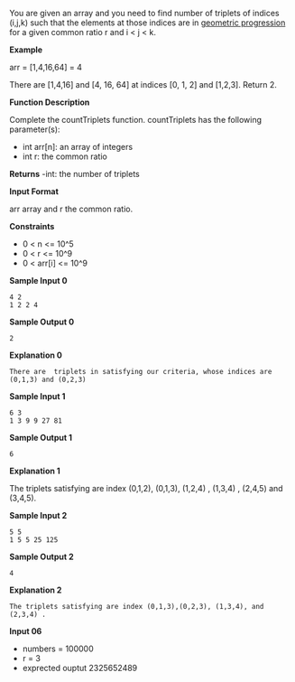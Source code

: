 You are given an array and you need to find number of triplets of indices (i,j,k) such that the elements at those indices are in [geometric progression](https://en.wikipedia.org/wiki/Geometric_progression) for a given common ratio r and i < j < k.

**Example**
 
arr = [1,4,16,64] = 4

There are [1,4,16] and [4, 16, 64] at indices [0, 1, 2] and [1,2,3]. Return 2.

**Function Description**

Complete the countTriplets function.
countTriplets has the following parameter(s):
- int arr[n]: an array of integers
- int r: the common ratio

**Returns**
-int: the number of triplets

**Input Format**

arr array and r the common ratio. 

**Constraints**
- 0 < n <= 10^5
- 0 < r <= 10^9
- 0 < arr[i] <= 10^9  

**Sample Input 0**
```
4 2
1 2 2 4
```
**Sample Output 0**
```
2
```
**Explanation 0**
```
There are  triplets in satisfying our criteria, whose indices are (0,1,3) and (0,2,3) 
```
**Sample Input 1**
```
6 3
1 3 9 9 27 81
```
**Sample Output 1**
```
6
```
**Explanation 1**

The triplets satisfying are index (0,1,2), (0,1,3), (1,2,4) , (1,3,4) , (2,4,5) and (3,4,5).

**Sample Input 2**
```
5 5
1 5 5 25 125
```
**Sample Output 2**
```
4
```
**Explanation 2**
```
The triplets satisfying are index (0,1,3),(0,2,3), (1,3,4), and (2,3,4) .
```
**Input 06**
- numbers = 100000
- r = 3
- exprected ouptut 2325652489 